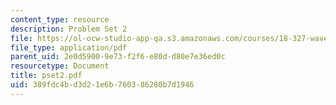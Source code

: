 ```yaml
---
content_type: resource
description: Problem Set 2
file: https://ol-ocw-studio-app-qa.s3.amazonaws.com/courses/18-327-wavelets-filter-banks-and-applications-spring-2003/389fdc4bd3d21e6b760386280b7d1946_pset2.pdf
file_type: application/pdf
parent_uid: 2e0d5900-9e73-f2f6-e80d-d80e7e36ed0c
resourcetype: Document
title: pset2.pdf
uid: 389fdc4b-d3d2-1e6b-7603-86280b7d1946
---
```

